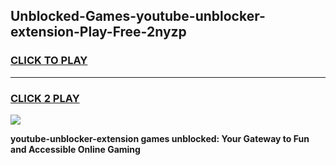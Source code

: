 
## Unblocked-Games-youtube-unblocker-extension-Play-Free-2nyzp
<h3>
<a href="https://premium76.site?title=youtube-unblocker-extension&ref=10A">CLICK TO PLAY</a></h3>
<hr>

<h3>
<a href="https://premium76.site?title=youtube-unblocker-extension&ref=10A">CLICK 2 PLAY</a>
  
</h3>

<a href="https://premium76.site?title=youtube-unblocker-extension&ref=10A"><img src="https://clearcache.store/games.png"></a>


**youtube-unblocker-extension games unblocked: Your Gateway to Fun and Accessible Online Gaming**
